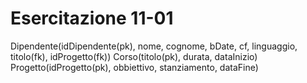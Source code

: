 # Esercitazione 11-01

Dipendente(idDipendente(pk), nome, cognome, bDate, cf, linguaggio, titolo(fk), idProgetto(fk))
Corso(titolo(pk), durata, dataInizio)
Progetto(idProgetto(pk), obbiettivo, stanziamento, dataFine)
